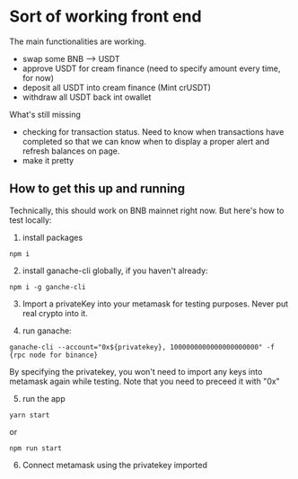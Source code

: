 # Sort of working front end

The main functionalities are working.
 - swap some BNB --> USDT
 - approve USDT for cream finance (need to specify amount every time, for now)
 - deposit all USDT into cream finance (Mint crUSDT)
 - withdraw all USDT back int owallet

What's still missing
 - checking for transaction status. Need to know when transactions have completed so that we can know when to display a proper alert and refresh balances on page.
 - make it pretty


## How to get this up and running

Technically, this should work on BNB mainnet right now. But here's how to test locally:

1. install packages
```
npm i
```


2. install ganache-cli globally, if you haven't already:
```
npm i -g ganche-cli
```

3. Import a privateKey into your metamask for testing purposes. Never put real crypto into it.

4. run ganache:
```
ganache-cli --account="0x${privatekey}, 1000000000000000000000" -f {rpc node for binance}
```

By specifying the privatekey, you won't need to import any keys into metamask again while testing. Note that you need to preceed it with "0x"

5. run the app
```
yarn start
```
or
```
npm run start
```
6. Connect metamask using the privatekey imported
